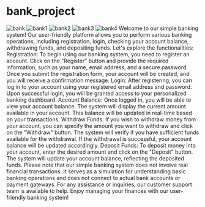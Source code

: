 # bank_project
![bank](https://github.com/arslan3334/bank_project/assets/86516694/7d71c6c6-d1b7-49a5-b99e-d4f5561abeb8)
![bank1](https://github.com/arslan3334/bank_project/assets/86516694/8daa77be-0660-419b-93d2-4a9c1b46d799)
![bank2](https://github.com/arslan3334/bank_project/assets/86516694/89fb4fe1-7a70-4e23-ab10-53de931d02ed)
![bank3](https://github.com/arslan3334/bank_project/assets/86516694/d17e9071-557c-4a96-82df-a074d8df713a)
![bank4](https://github.com/arslan3334/bank_project/assets/86516694/8592a0d6-376b-4753-9266-de8370e51e1e)
Welcome to our simple banking system! Our user-friendly platform allows you to perform various banking operations,
including registration, login, checking your account balance, withdrawing funds, and depositing funds. 
Let's explore the functionalities: Registration: To begin using our banking system, you need to register an account. Click on the "Register" button and provide the required information, such as your name, 
email address, and a secure password. Once you submit the registration form, your account will be created, 
and you will receive a confirmation message. Login: After registering, you can log in to your account using your registered email address and password. Upon successful login, 
you will be granted access to your personalized banking dashboard. Account Balance: Once logged in, you will be able to view your account balance. 
The system will display the current amount available in your account. This balance will be updated in real-time based on your transactions. 
Withdraw Funds: If you wish to withdraw money from your account, you can specify the amount you want to withdraw and click on the "Withdraw" button.
The system will verify if you have sufficient funds available for the withdrawal. If the withdrawal is successful, your account balance will be updated accordingly. 
Deposit Funds: To deposit money into your account, enter the desired amount and click on the "Deposit" button. The system will update your account balance, reflecting the deposited funds.
Please note that our simple banking system does not involve real financial transactions. 
It serves as a simulation for understanding basic banking operations and does not connect to actual bank accounts or payment gateways.
For any assistance or inquiries, our customer support team is available to help. Enjoy managing your finances with our user-friendly banking system!
